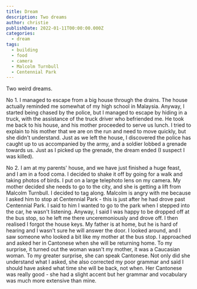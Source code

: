 ```yaml
---
title: Dream
description: Two dreams
author: christie
publishDate: 2022-01-11T00:00:00.000Z
categories:
  - dream
tags:
  - building
  - food
  - camera
  - Malcolm Turnbull
  - Centennial Park
---
```


Two weird dreams.

No 1. I managed to escape from a big house through the drains. The house actually reminded me somewhat of my high school in Malaysia. Anyway, I started being chased by the police, but I managed to escape by hiding in a truck, with the assistance of the truck driver who befriended me. He took me back to his house, and his mother proceeded to serve us lunch. I tried to explain to his mother that we are on the run and need to move quickly, but she didn't understand. Just as we left the house, I discovered the police has caught up to us accompanied by the army, and a soldier lobbed a grenade towards us. Just as I picked up the grenade, the dream ended (I suspect I was killed).

No 2. I am at my parents' house, and we have just finished a huge feast, and I am in a food coma. I decided to shake it off by going for a walk and taking photos of birds. I put on a large telephoto lens on my camera. My mother decided she needs to go to the city, and she is getting a lift from Malcolm Turnbull. I decided to tag along. Malcolm is angry with me because I asked him to stop at Centennial Park - this is just after he had drove past Centennial Park. I said to him I wanted to go to the park when I stepped into the car, he wasn't listening. Anyway, I said I was happy to be dropped off at the bus stop, so he left me there unceremoniously and drove off. I then realised I forgot the house keys. My father is at home, but he is hard of hearing and I wasn't sure he will answer the door. I looked around, and I saw someone who looked a bit like my mother at the bus stop. I approached and asked her in Cantonese when she will be returning home. To my surprise, it turned out the woman wasn't my mother, it was a Caucasian woman. To my greater surprise, she can speak Cantonese. Not only did she understand what I asked, she also corrected my poor grammar and said I should have asked what time she will be back, not when. Her Cantonese was really good - she had a slight accent but her grammar and vocabulary was much more extensive than mine.
